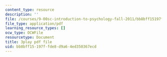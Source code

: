 ```yaml
---
content_type: resource
description: ''
file: /courses/9-00sc-introduction-to-psychology-fall-2011/bb8bff15197ffde8d9a64ed350367ecd_qZdm4mpQA_8.pdf
file_type: application/pdf
learning_resource_types: []
ocw_type: OCWFile
resourcetype: Document
title: 3play pdf file
uid: bb8bff15-197f-fde8-d9a6-4ed350367ecd
---
```

